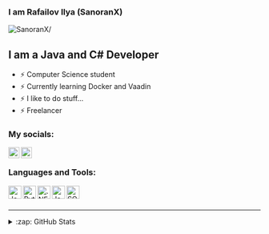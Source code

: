 ### I am Rafailov Ilya (SanoranX)
<p align="left"> 
  <img src=https://badges.pufler.dev/years/SanoranX alt=SanoranX/> 
</p>



## I am a Java and C# Developer

- ⚡ Computer Science student
- ⚡ Currently learning Docker and Vaadin
- ⚡ I like to do stuff...
- ⚡ Freelancer

### My socials:

[<img align="left" alt="SanoranX | VK" width="22px" src="https://cdn.jsdelivr.net/npm/simple-icons@v3/icons/vk.svg" />][vk]
[<img align="left" alt="SanoranX | Telegram" width="22px" src="https://simpleicons.org/icons/telegram.svg" />][tg]

<br />

### Languages and Tools:

<img align="left" alt="Java" width="26px" src="https://simpleicons.org/icons/java.svg" />
<img align="left" alt="Python" width="26px" src="https://simpleicons.org/icons/python.svg" />
<img align="left" alt=".NET" width="26px" src="https://simpleicons.org/icons/dotnet.svg" />
<img align="left" alt="JavaScript" width="26px" src="https://simpleicons.org/icons/javascript.svg" />
<img align="left" alt="SQL" width="26px" src="https://image.flaticon.com/icons/svg/29/29165.svg" />

<br />
<br />

---

<details>
  <summary>:zap: GitHub Stats</summary>
  <img align="left" alt="SanoranX's GitHub Stats" src="https://github-readme-stats.vercel.app/api?username=sanoranx&show_icons=true&theme=dracula" />
</details>

[vk]: https://vk.com/mrrafailov
[tg]: https://t.me/mrrafailov
